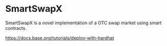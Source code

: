 # SmartSwapX
SmartSwapX is a novel implementation of a OTC swap market using smart contracts.

https://docs.base.org/tutorials/deploy-with-hardhat